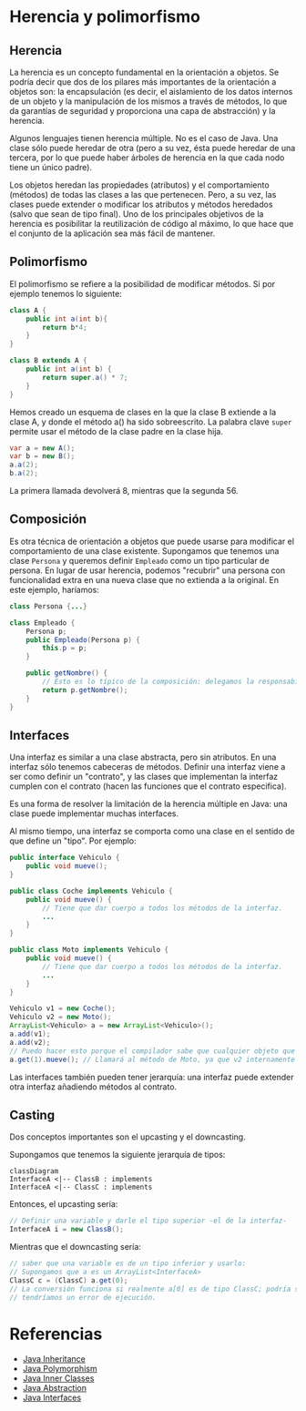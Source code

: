 # Herencia y polimorfismo

## Herencia

La herencia es un concepto fundamental en la orientación a objetos. Se podría decir que dos de los pilares más importantes de la orientación a objetos son: la encapsulación (es decir, el aislamiento de los datos internos de un objeto y la manipulación de los mismos a través de métodos, lo que da garantías de seguridad y proporciona una capa de abstracción) y la herencia. 

Algunos lenguajes tienen herencia múltiple. No es el caso de Java. Una clase sólo puede heredar de otra (pero a su vez, ésta puede heredar de una tercera, por lo que puede haber árboles de herencia en la que cada nodo tiene un único padre). 

Los objetos heredan las propiedades (atributos) y el comportamiento (métodos) de todas las clases a las que pertenecen. Pero, a su vez, las clases puede extender o modificar los atributos y métodos heredados (salvo que sean de tipo final). Uno de los principales objetivos de la herencia es posibilitar la reutilización de código al máximo, lo que hace que el conjunto de la aplicación sea más fácil de mantener. 

## Polimorfismo

El polimorfismo se refiere a la posibilidad de modificar métodos. Si por ejemplo tenemos lo siguiente: 

```java
class A {
    public int a(int b){
        return b*4;
    }
}

class B extends A {
    public int a(int b) {
        return super.a() * 7;
    }
}
```

Hemos creado un esquema de clases en la que la clase B extiende a la clase A, y donde el método a() ha sido sobreescrito. La palabra clave `super` permite usar el método de la clase padre en la clase hija. 

```java
var a = new A();
var b = new B();
a.a(2);
b.a(2);
```

La primera llamada devolverá 8, mientras que la segunda 56. 

## Composición

Es otra técnica de orientación a objetos que puede usarse para modificar el comportamiento de una clase existente. Supongamos que tenemos una clase `Persona` y queremos definir `Empleado` como un tipo particular de persona. En lugar de usar herencia, podemos "recubrir" una persona con funcionalidad extra en una nueva clase que no extienda a la original. En este ejemplo, haríamos: 

```java
class Persona {...}

class Empleado {
    Persona p;
    public Empleado(Persona p) {
        this.p = p;
    }

    public getNombre() {
        // Esto es lo típico de la composición: delegamos la responsabilidad en el objeto "interno" siempre que tenga sentido. 
        return p.getNombre();
    }
}
```

## Interfaces

Una interfaz es similar a una clase abstracta, pero sin atributos. En una interfaz sólo tenemos cabeceras de métodos. Definir una interfaz viene a ser como definir un "contrato", y las clases que implementan la interfaz cumplen con el contrato (hacen las funciones que el contrato especifica).

Es una forma de resolver la limitación de la herencia múltiple en Java: una clase puede implementar muchas interfaces. 

Al mismo tiempo, una interfaz se comporta como una clase en el sentido de que define un "tipo". Por ejemplo:

```java
public interface Vehiculo {
    public void mueve();
}

public class Coche implements Vehiculo {
    public void mueve() {
        // Tiene que dar cuerpo a todos los métodos de la interfaz. 
        ...
    }
}

public class Moto implements Vehiculo {
    public void mueve() {
        // Tiene que dar cuerpo a todos los métodos de la interfaz. 
        ...
    }
}

Vehiculo v1 = new Coche();
Vehiculo v2 = new Moto();
ArrayList<Vehiculo> a = new ArrayList<Vehiculo>();
a.add(v1);
a.add(v2);
// Puedo hacer esto porque el compilador sabe que cualquier objeto que implemente Vehiculo tiene el método mueve():
a.get(1).mueve(); // Llamará al método de Moto, ya que v2 internamente es una instancia de Moto. 
```
Las interfaces también pueden tener jerarquía: una interfaz puede extender otra interfaz añadiendo métodos al contrato. 

## Casting

Dos conceptos importantes son el upcasting y el downcasting.

Supongamos que tenemos la siguiente jerarquía de tipos: 

```mermaid
classDiagram
InterfaceA <|-- ClassB : implements
InterfaceA <|-- ClassC : implements
```

Entonces, el upcasting sería: 

```java
// Definir una variable y darle el tipo superior -el de la interfaz-
InterfaceA i = new ClassB();
```

Mientras que el downcasting sería: 

```java
// saber que una variable es de un tipo inferior y usarlo: 
// Supongamos que a es un ArrayList<InterfaceA>
ClassC c = (ClassC) a.get(0);
// La conversión funciona si realmente a[0] es de tipo ClassC; podría ser de ClassB y en ese caso
// tendríamos un error de ejecución.
```

# Referencias

* [Java Inheritance](https://www.w3schools.com/java/java_inheritance.asp)
* [Java Polymorphism](https://www.w3schools.com/java/java_polymorphism.asp)
* [Java Inner Classes](https://www.w3schools.com/java/java_inner_classes.asp)
* [Java Abstraction](https://www.w3schools.com/java/java_abstract.asp)
* [Java Interfaces](https://www.w3schools.com/java/java_interface.asp)